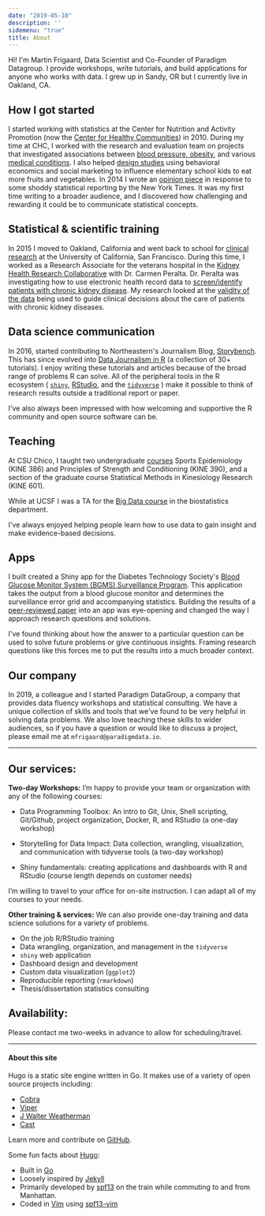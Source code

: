 ```yaml
---
date: "2019-05-10"
description: ''
sidemenu: "true"
title: About
---
```


Hi! I'm Martin Frigaard, Data Scientist and Co-Founder of Paradigm Datagroup. I provide workshops, write tutorials, and build applications for anyone who works with data. I grew up in Sandy, OR but I currently live in Oakland, CA.

## How I got started 

I started working with statistics at the Center for Nutrition and Activity Promotion (now the [Center for Healthy Communities](https://www.csuchico.edu/chc/)) in 2010. During my time at CHC, I worked with the research and evaluation team on projects that investigated associations between [blood pressure, obesity](http://dx.doi.org/10.1177/1941406412470719), and various [medical conditions](https://www.ncbi.nlm.nih.gov/pubmed/22147837). I also helped [design studies](https://www.fasebj.org/doi/abs/10.1096/fasebj.28.1_supplement.1019.19) using behavioral economics and social marketing to influence elementary school kids to eat more fruits and vegetables. In 2014 I wrote an [opinion piece](http://bit.ly/cnr-obesity-rates) in response to some shoddy statistical reporting by the New York Times. It was my first time writing to a broader audience, and I discovered how challenging and rewarding it could be to communicate statistical concepts. 

## Statistical & scientific training

In 2015 I moved to Oakland, California and went back to school for [clinical research](http://ticr.ucsf.edu/courses/masters.html) at the University of California, San Francisco. During this time, I worked as a Research Associate for the veterans hospital in the [Kidney Health Research Collaborative](https://khrc.ucsf.edu/) with Dr. Carmen Peralta. Dr. Peralta was investigating how to use electronic health record data to [screen/identify patients with chronic kidney disease](http://bit.ly/ckd-screen-trial). My research looked at the [validity of the data](doi.org/10.1186/s12882-018-1156-2) being used to guide clinical decisions about the care of patients with chronic kidney diseases. 

## Data science communication 

In 2016, started contributing to Northeastern's Journalism Blog, [Storybench](http://www.storybench.org/). This has since evolved into [Data Journalism in R](http://www.storybench.org/category/data-journalism-in-r/) (a collection of 30+ tutorials). I enjoy writing these tutorials and articles because of the broad range of problems R can solve. All of the peripheral tools in the R ecosystem ( [`shiny`](https://www.shinyapps.io/), [RStudio](https://www.rstudio.com/), and the [`tidyverse`](https://www.tidyverse.org/) ) make it possible to think of research results outside a traditional report or paper.

I've also always been impressed with how welcoming and supportive the R community and open source software can be. 

## Teaching

At CSU Chico, I taught two undergraduate [courses](https://catalog.csuchico.edu/viewer/13/KINE/EXERNONEBS.html) Sports Epidemiology (KINE 386) and Principles of Strength and Conditioning (KINE 390), and a section of the graduate course Statistical Methods in Kinesiology Research (KINE 601). 

While at UCSF I was a TA for the [Big Data course](http://ticr.ucsf.edu/courses/schedule/data_science.html) in the biostatistics department.

I've always enjoyed helping people learn how to use data to gain insight and make evidence-based decisions.

## Apps

I built created a Shiny app for the Diabetes Technology Society's [Blood Glucose Monitor System (BGMS) Surveillance Program](https://www.diabetestechnology.org/surveillance.shtml). This application takes the output from a blood glucose monitor and determines the surveillance error grid and accompanying statistics. Building the results of a [peer-reviewed paper](https://journals.sagepub.com/doi/full/10.1177/1932296814539590) into an app was eye-opening and changed the way I approach research questions and solutions. 

I've found thinking about how the answer to a particular question can be used to solve future problems or give continuous insights. Framing research questions like this forces me to put the results into a much broader context. 

## Our company

In 2019, a colleague and I started Paradigm DataGroup, a company that provides data fluency workshops and statistical consulting. We have a unique collection of skills and tools that we've found to be very helpful in solving data problems. We also love teaching these skills to wider audiences, so if you have a question or would like to discuss a project, please email me at `mfrigaard@paradigmdata.io`.  

***

## Our services:

**Two-day Workshops:**
I’m happy to provide your team or organization with any of the following courses:

- Data Programming Toolbox: An intro to Git, Unix, Shell scripting, Git/Github, project organization, Docker, R, and RStudio (a one-day workshop)

- Storytelling for Data Impact: Data collection, wrangling, visualization, and communication with tidyverse tools (a two-day workshop)

- Shiny fundamentals: creating applications and dashboards with R and RStudio (course length depends on customer needs)

I’m willing to travel to your office for on-site instruction. I can adapt all of my courses to your needs.

**Other training & services:** We can also provide one-day training and data science solutions for a variety of problems.

- On the job R/RStudio training  
- Data wrangling, organization, and management in the `tidyverse` 
- `shiny` web application  
- Dashboard design and development  
- Custom data visualization (`ggplot2`)  
- Reproducible reporting (`rmarkdown`)  
- Thesis/dissertation statistics consulting  

## Availability:

Please contact me two-weeks in advance to allow for scheduling/travel.


***

#### About this site

Hugo is a static site engine written in Go. 
It makes use of a variety of open source projects including:  

* [Cobra](https://github.com/spf13/cobra)  
* [Viper](https://github.com/spf13/viper)  
* [J Walter Weatherman](https://github.com/spf13/jWalterWeatherman)    
* [Cast](https://github.com/spf13/cast)     

Learn more and contribute on [GitHub](https://github.com/spf13).  

Some fun facts about [Hugo](http://gohugo.io/):   

* Built in [Go](http://golang.org/)   
* Loosely inspired by [Jekyll](http://jekyllrb.com/)    
* Primarily developed by [spf13](http://spf13.com/) on the train while commuting to and from Manhattan.   
* Coded in [Vim](http://vim.org) using [spf13-vim](http://vim.spf13.com/)
